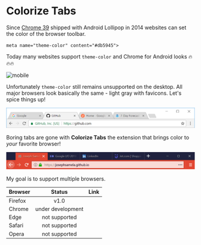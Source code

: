 # Colorize Tabs
Since [Chrome 39](<https://developers.google.com/web/updates/2014/11/Support-for-theme-color-in-Chrome-39-for-Android>) shipped with Android Lollipop in 2014 websites can set the color of the browser toolbar.
```
meta name="theme-color" content="#db5945">
```
Today many websites support `theme-color` and Chrome for Android looks 🔥🔥🔥

![mobile](images/mobile.gif)

Unfortunately `theme-color` still remains unsupported on the desktop. All major browsers look basically the same - light gray with favicons. Let's spice things up!

![chrome](images/chrome.PNG)

Boring tabs are gone with **Colorize Tabs** the extension that brings color to *your* favorite browser!

![firefox](images/firefox.gif)


My goal is to support multiple browsers. 

| Browser | Status            | Link   |
| ------- |:-----------------:|--------|
| Firefox | v1.0              |        |
| Chrome  | under development |        |
| Edge    | not supported     |        |
| Safari  | not supported     |        |
| Opera   | not supported     |        |
